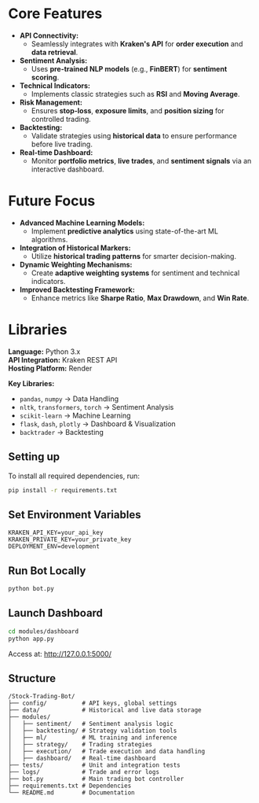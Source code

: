 
#   Core Features
- **API Connectivity:**  
   - Seamlessly integrates with **Kraken's API** for **order execution** and **data retrieval**.
- **Sentiment Analysis:**  
   - Uses **pre-trained NLP models** (e.g., **FinBERT**) for **sentiment scoring**.
- **Technical Indicators:**  
   - Implements classic strategies such as **RSI** and **Moving Average**.
- **Risk Management:**  
   - Ensures **stop-loss**, **exposure limits**, and **position sizing** for controlled trading.
- **Backtesting:**  
   - Validate strategies using **historical data** to ensure performance before live trading.
- **Real-time Dashboard:**  
   - Monitor **portfolio metrics**, **live trades**, and **sentiment signals** via an interactive dashboard.
#  Future Focus
- **Advanced Machine Learning Models:**  
   - Implement **predictive analytics** using state-of-the-art ML algorithms.
- **Integration of Historical Markers:**  
   - Utilize **historical trading patterns** for smarter decision-making.
- **Dynamic Weighting Mechanisms:**  
   - Create **adaptive weighting systems** for sentiment and technical indicators.
- **Improved Backtesting Framework:**  
   - Enhance metrics like **Sharpe Ratio**, **Max Drawdown**, and **Win Rate**.
#   Libraries
**Language:** Python 3.x  
**API Integration:** Kraken REST API  
**Hosting Platform:** Render

**Key Libraries:**  
-  `pandas`, `numpy` → Data Handling  
-  `nltk`, `transformers`, `torch` → Sentiment Analysis  
-  `scikit-learn` → Machine Learning  
-  `flask`, `dash`, `plotly` → Dashboard & Visualization  
-  `backtrader` → Backtesting
  
## Setting up
To install all required dependencies, run:
```bash
pip install -r requirements.txt
```

## Set Environment Variables
```plaintext
KRAKEN_API_KEY=your_api_key
KRAKEN_PRIVATE_KEY=your_private_key
DEPLOYMENT_ENV=development
```

## Run Bot Locally
```bash
python bot.py
```

## Launch Dashboard
```bash
cd modules/dashboard
python app.py
```
Access at: http://127.0.0.1:5000/



## Structure
```text
/Stock-Trading-Bot/
├── config/          # API keys, global settings
├── data/            # Historical and live data storage
├── modules/         
│   ├── sentiment/   # Sentiment analysis logic
│   ├── backtesting/ # Strategy validation tools
│   ├── ml/          # ML training and inference
│   ├── strategy/    # Trading strategies
│   ├── execution/   # Trade execution and data handling
│   ├── dashboard/   # Real-time dashboard
├── tests/           # Unit and integration tests
├── logs/            # Trade and error logs
├── bot.py           # Main trading bot controller
├── requirements.txt # Dependencies
└── README.md        # Documentation
```




